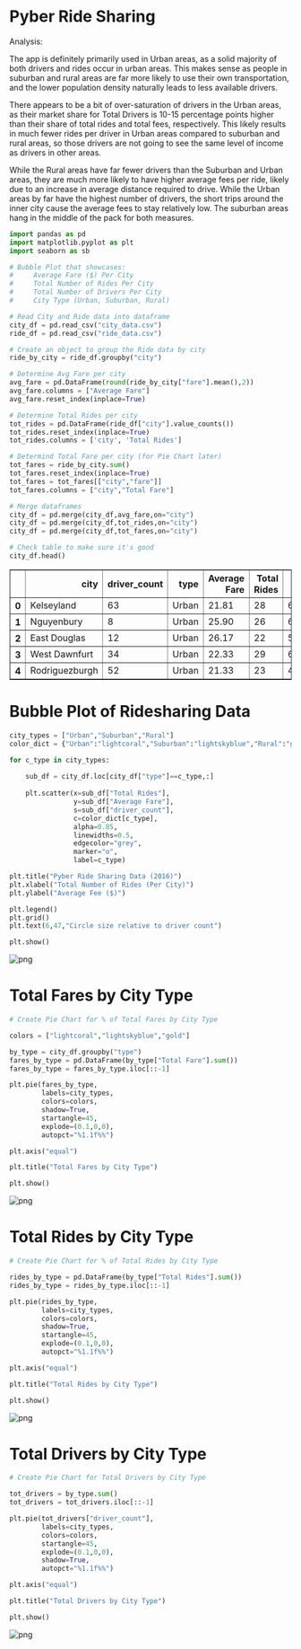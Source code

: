 
# Pyber Ride Sharing

Analysis:

The app is definitely primarily used in Urban areas, as a solid majority of both drivers and rides occur in urban areas. This makes sense as people in suburban and rural areas are far more likely to use their own transportation, and the lower population density naturally leads to less available drivers.

There appears to be a bit of over-saturation of drivers in the Urban areas, as their market share for Total Drivers is 10-15 percentage points higher than their share of total rides and total fees, respectively. This likely results in much fewer rides per driver in Urban areas compared to suburban and rural areas, so those drivers are not going to see the same level of income as drivers in other areas.

While the Rural areas have far fewer drivers than the Suburban and Urban areas, they are much more likely to have higher average fees per ride, likely due to an increase in average distance required to drive. While the Urban areas by far have the highest number of drivers, the short trips around the inner city cause the average fees to stay relatively low. The suburban areas hang in the middle of the pack for both measures.


```python
import pandas as pd
import matplotlib.pyplot as plt
import seaborn as sb
```


```python
# Bubble Plot that showcases:
#     Average Fare ($) Per City
#     Total Number of Rides Per City
#     Total Number of Drivers Per City
#     City Type (Urban, Suburban, Rural)

# Read City and Ride data into dataframe
city_df = pd.read_csv("city_data.csv")
ride_df = pd.read_csv("ride_data.csv")

# Create an object to group the Ride data by city
ride_by_city = ride_df.groupby("city")

# Determine Avg Fare per city
avg_fare = pd.DataFrame(round(ride_by_city["fare"].mean(),2))
avg_fare.columns = ["Average Fare"]
avg_fare.reset_index(inplace=True)

# Determine Total Rides per city
tot_rides = pd.DataFrame(ride_df["city"].value_counts())
tot_rides.reset_index(inplace=True)
tot_rides.columns = ['city', 'Total Rides']

# Determind Total Fare per city (for Pie Chart later)
tot_fares = ride_by_city.sum()
tot_fares.reset_index(inplace=True)
tot_fares = tot_fares[["city","fare"]]
tot_fares.columns = ["city","Total Fare"]

# Merge dataframes
city_df = pd.merge(city_df,avg_fare,on="city")
city_df = pd.merge(city_df,tot_rides,on="city")
city_df = pd.merge(city_df,tot_fares,on="city")

# Check table to make sure it's good
city_df.head()
```




<div>
<style scoped>
    .dataframe tbody tr th:only-of-type {
        vertical-align: middle;
    }

    .dataframe tbody tr th {
        vertical-align: top;
    }

    .dataframe thead th {
        text-align: right;
    }
</style>
<table border="1" class="dataframe">
  <thead>
    <tr style="text-align: right;">
      <th></th>
      <th>city</th>
      <th>driver_count</th>
      <th>type</th>
      <th>Average Fare</th>
      <th>Total Rides</th>
      <th>Total Fare</th>
    </tr>
  </thead>
  <tbody>
    <tr>
      <th>0</th>
      <td>Kelseyland</td>
      <td>63</td>
      <td>Urban</td>
      <td>21.81</td>
      <td>28</td>
      <td>610.58</td>
    </tr>
    <tr>
      <th>1</th>
      <td>Nguyenbury</td>
      <td>8</td>
      <td>Urban</td>
      <td>25.90</td>
      <td>26</td>
      <td>673.39</td>
    </tr>
    <tr>
      <th>2</th>
      <td>East Douglas</td>
      <td>12</td>
      <td>Urban</td>
      <td>26.17</td>
      <td>22</td>
      <td>575.72</td>
    </tr>
    <tr>
      <th>3</th>
      <td>West Dawnfurt</td>
      <td>34</td>
      <td>Urban</td>
      <td>22.33</td>
      <td>29</td>
      <td>647.58</td>
    </tr>
    <tr>
      <th>4</th>
      <td>Rodriguezburgh</td>
      <td>52</td>
      <td>Urban</td>
      <td>21.33</td>
      <td>23</td>
      <td>490.65</td>
    </tr>
  </tbody>
</table>
</div>



# Bubble Plot of Ridesharing Data


```python
city_types = ["Urban","Suburban","Rural"]
color_dict = {"Urban":"lightcoral","Suburban":"lightskyblue","Rural":"gold"}

for c_type in city_types:
    
    sub_df = city_df.loc[city_df["type"]==c_type,:]    
    
    plt.scatter(x=sub_df["Total Rides"],
                y=sub_df["Average Fare"],
                s=sub_df["driver_count"],
                c=color_dict[c_type],
                alpha=0.85,
                linewidths=0.5,
                edgecolor="grey",
                marker="o",
                label=c_type)

plt.title("Pyber Ride Sharing Data (2016)")
plt.xlabel("Total Number of Rides (Per City)")
plt.ylabel("Average Fee ($)")

plt.legend()
plt.grid()
plt.text(6,47,"Circle size relative to driver count")

plt.show()
```


![png](output_5_0.png)


# Total Fares by City Type


```python
# Create Pie Chart for % of Total Fares by City Type

colors = ["lightcoral","lightskyblue","gold"]

by_type = city_df.groupby("type")
fares_by_type = pd.DataFrame(by_type["Total Fare"].sum())
fares_by_type = fares_by_type.iloc[::-1]

plt.pie(fares_by_type,
        labels=city_types,
        colors=colors,
        shadow=True,
        startangle=45,
        explode=(0.1,0,0),
        autopct="%1.1f%%")

plt.axis("equal")

plt.title("Total Fares by City Type")

plt.show()
```


![png](output_7_0.png)


# Total Rides by City Type


```python
# Create Pie Chart for % of Total Rides by City Type

rides_by_type = pd.DataFrame(by_type["Total Rides"].sum())
rides_by_type = rides_by_type.iloc[::-1]

plt.pie(rides_by_type,
        labels=city_types,
        colors=colors,
        shadow=True,
        startangle=45,
        explode=(0.1,0,0),
        autopct="%1.1f%%")

plt.axis("equal")

plt.title("Total Rides by City Type")

plt.show()
```


![png](output_9_0.png)


# Total Drivers by City Type


```python
# Create Pie Chart for Total Drivers by City Type

tot_drivers = by_type.sum()
tot_drivers = tot_drivers.iloc[::-1]

plt.pie(tot_drivers["driver_count"],
        labels=city_types,
        colors=colors,
        startangle=45,
        explode=(0.1,0,0),
        shadow=True,
        autopct="%1.1f%%")

plt.axis("equal")

plt.title("Total Drivers by City Type")

plt.show()
```


![png](output_11_0.png)

